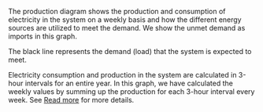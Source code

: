 The production diagram shows the production and consumption of electricity in the system on a weekly basis and how the different energy sources are utilized to meet the demand. We show the unmet demand as imports in this graph.

The black line represents the demand (load) that the system is expected to meet.

Electricity consumption and production in the system are calculated in 3-hour intervals for an entire year. In this graph, we have calculated the weekly values by summing up the production for each 3-hour interval every week. See [Read more](/assumptions) for more details.
